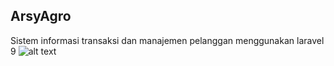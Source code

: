 ## ArsyAgro

Sistem informasi transaksi dan manajemen pelanggan menggunakan laravel 9
![alt text](https://drive.google.com/uc?export=view&id=1eVm8TP3Qld8a1PmMTFCwByreyUb56hPp)
